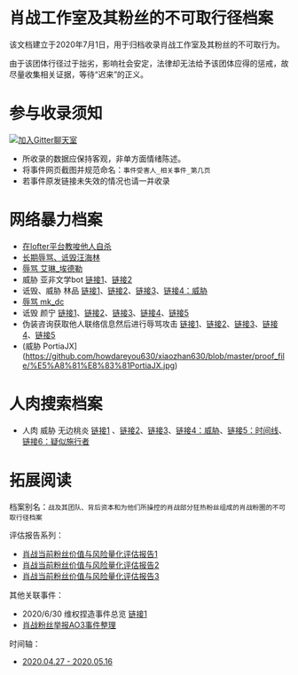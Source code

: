 肖战工作室及其粉丝的不可取行径档案
=========================
该文档建立于2020年7月1日，用于归档收录肖战工作室及其粉丝的不可取行为。

由于该团体行径过于拙劣，影响社会安定，法律却无法给予该团体应得的惩戒，故尽量收集相关证据，等待“迟来”的正义。

参与收录须知
=========================
[![加入Gitter聊天室](https://badges.gitter.im/memcloud/Lobby.svg)](https://gitter.im/howdareyou630/community)
- 所收录的数据应保持客观，非单方面情绪陈述。
- 将事件网页截图并规范命名：`事件受害人_相关事件_第几页`
- 若事件原发链接未失效的情况也请一并收录

网络暴力档案
=========================
- [在lofter平台教唆他人自杀](https://github.com/howdareyou630/xiaozhan630/blob/master/proof_file/%E5%9C%A8lofter%E5%B9%B3%E5%8F%B0%E6%95%99%E5%94%86%E4%BB%96%E4%BA%BA%E8%87%AA%E6%9D%80.jpg)
- [长期辱骂、诋毁汪海林](https://m.weibo.cn/status/4518954184332299?)
- [辱骂 艾琳_埃德勒](https://github.com/howdareyou630/xiaozhan630/blob/master/proof_file/%E7%BD%91%E6%9A%B4%E8%89%BE%E7%90%B3_%E5%9F%83%E5%BE%B7%E5%8B%92.jpg)
- 威胁 亚非文学bot [链接1](https://github.com/howdareyou630/xiaozhan630/blob/master/proof_file/%E4%BA%9A%E9%9D%9E%E6%96%87%E5%AD%A6bot%E5%81%9C%E6%9B%B4_1.jpg)、[链接2](https://github.com/howdareyou630/xiaozhan630/blob/master/proof_file/%E4%BA%9A%E9%9D%9E%E6%96%87%E5%AD%A6bot%E5%81%9C%E6%9B%B4_2.jpg)
- 诋毁、威胁 林品 [链接1](https://github.com/howdareyou630/xiaozhan630/blob/master/proof_file/%E6%9E%97%E5%93%81%E8%80%81%E5%B8%88%E8%A2%AB%E7%BD%91%E6%9A%B4_2.jpg)、[链接2](https://github.com/howdareyou630/xiaozhan630/blob/master/proof_file/%E6%9E%97%E5%93%81%E8%80%81%E5%B8%88%E8%A2%AB%E7%BD%91%E6%9A%B4_%E4%B8%BE%E4%BE%8B_9.jpg)、[链接3](https://github.com/howdareyou630/xiaozhan630/blob/master/proof_file/%E6%9E%97%E5%93%81%E8%80%81%E5%B8%88%E8%A2%AB%E7%BD%91%E6%9A%B4_%E4%B8%BE%E4%BE%8B_10.jpg)、[链接4：威胁](https://github.com/howdareyou630/xiaozhan630/blob/master/proof_file/%E6%9E%97%E5%93%81%E8%80%81%E5%B8%88%E8%A2%AB%E7%BD%91%E6%9A%B4_%E4%B8%BE%E4%BE%8B_11.jpg)
- [辱骂 mk_dc](https://github.com/howdareyou630/xiaozhan630/blob/master/proof_file/%E7%BD%91%E6%9A%B4%E7%94%BB%E6%89%8Bmk_dc_1.jpg)
- 诋毁 颜宁 [链接1](https://github.com/howdareyou630/xiaozhan630/blob/master/proof_file/%E7%BD%91%E6%9A%B4%E9%A2%9C%E5%AE%81_1.jpg)、[链接2](https://github.com/howdareyou630/xiaozhan630/blob/master/proof_file/%E7%BD%91%E6%9A%B4%E9%A2%9C%E5%AE%81_2.jpg)、[链接3](https://github.com/howdareyou630/xiaozhan630/blob/master/proof_file/%E7%BD%91%E6%9A%B4%E9%A2%9C%E5%AE%81_3.jpg)、[链接4](https://github.com/howdareyou630/xiaozhan630/blob/master/proof_file/%E7%BD%91%E6%9A%B4%E9%A2%9C%E5%AE%81_4.jpg)、[链接5](https://github.com/howdareyou630/xiaozhan630/blob/master/proof_file/%E7%BD%91%E6%9A%B4%E9%A2%9C%E5%AE%81_5.jpg)
- 伪装咨询获取他人联络信息然后进行辱骂攻击 [链接1](https://github.com/howdareyou630/xiaozhan630/blob/master/proof_file/%E4%BA%BA%E8%82%89%E8%BE%B1%E9%AA%82%E7%B4%A0%E4%BA%BA_2.jpg)、[链接2](https://github.com/howdareyou630/xiaozhan630/blob/master/proof_file/%E4%BA%BA%E8%82%89%E8%BE%B1%E9%AA%82%E7%B4%A0%E4%BA%BA_3.jpg)、[链接3](https://github.com/howdareyou630/xiaozhan630/blob/master/proof_file/%E4%BA%BA%E8%82%89%E8%BE%B1%E9%AA%82%E7%B4%A0%E4%BA%BA_4.jpg)、[链接4](https://github.com/howdareyou630/xiaozhan630/blob/master/proof_file/%E4%BA%BA%E8%82%89%E8%BE%B1%E9%AA%82%E7%B4%A0%E4%BA%BA_5.jpg)、[链接5](https://github.com/howdareyou630/xiaozhan630/blob/master/proof_file/%E4%BA%BA%E8%82%89%E8%BE%B1%E9%AA%82%E7%B4%A0%E4%BA%BA_1.jpg)
- (威胁 PortiaJX](https://github.com/howdareyou630/xiaozhan630/blob/master/proof_file/%E5%A8%81%E8%83%81PortiaJX.jpg)

人肉搜索档案
=========================
- 人肉 威胁 无边桃炎 [链接1](https://weibo.com/1820542391/J99gRwcTc) 、[链接2](https://weibo.com/5890244777/J99OQBvFD)、[链接3](https://github.com/howdareyou630/xiaozhan630/blob/master/proof_file/%E6%97%A0%E8%BE%B9%E6%A1%83%E7%82%8E%E9%81%AD%E4%BA%BA%E8%82%89%E6%90%9C%E7%B4%A2_3.jpg)、[链接4：威胁](https://github.com/howdareyou630/xiaozhan630/blob/master/proof_file/%E6%97%A0%E8%BE%B9%E6%A1%83%E7%82%8E%E9%81%AD%E4%BA%BA%E8%82%89%E6%90%9C%E7%B4%A2_4.jpg)、[链接5：时间线](https://www.zhihu.com/question/404327099/answer/1311944827)、[链接6：疑似施行者](https://github.com/howdareyou630/xiaozhan630/blob/master/proof_file/%E6%97%A0%E8%BE%B9%E6%A1%83%E7%82%8E%E9%81%AD%E4%BA%BA%E8%82%89%E6%90%9C%E7%B4%A2_6.jpg)


拓展阅读
=========================
档案别名：`战及其团队、背后资本和为他们所操控的肖战部分狂热粉丝组成的肖战粉圈的不可取行径档案`

评估报告系列：
- [肖战当前粉丝价值与风险量化评估报告1](https://github.com/howdareyou630/xiaozhan630/blob/master/extra_read/%E8%82%96%E6%88%98%E5%BD%93%E5%89%8D%E7%B2%89%E4%B8%9D%E4%BB%B7%E5%80%BC%E4%B8%8E%E9%A3%8E%E9%99%A9%E9%87%8F%E5%8C%96%E8%AF%84%E4%BC%B0%E6%8A%A5%E5%91%8A1-1.jpg)
- [肖战当前粉丝价值与风险量化评估报告2](https://github.com/howdareyou630/xiaozhan630/blob/master/extra_read/%E8%82%96%E6%88%98%E5%BD%93%E5%89%8D%E7%B2%89%E4%B8%9D%E4%BB%B7%E5%80%BC%E4%B8%8E%E9%A3%8E%E9%99%A9%E9%87%8F%E5%8C%96%E8%AF%84%E4%BC%B0%E6%8A%A5%E5%91%8A1-2.jpg)
- [肖战当前粉丝价值与风险量化评估报告3](https://github.com/howdareyou630/xiaozhan630/blob/master/extra_read/%E8%82%96%E6%88%98%E5%BD%93%E5%89%8D%E7%B2%89%E4%B8%9D%E4%BB%B7%E5%80%BC%E4%B8%8E%E9%A3%8E%E9%99%A9%E9%87%8F%E5%8C%96%E8%AF%84%E4%BC%B0%E6%8A%A5%E5%91%8A1-3.jpg)

其他关联事件：
- 2020/6/30 维权捏造事件总览 [链接1](https://weibo.com/1804471041/J98zyFpce)
- [肖战粉丝举报AO3事件整理](https://github.com/Feb27HistoryMoment/XiaoZhanGate)

时间轴：
- [2020.04.27 - 2020.05.16](https://s1.ax1x.com/2020/05/16/YgEpwR.png)
